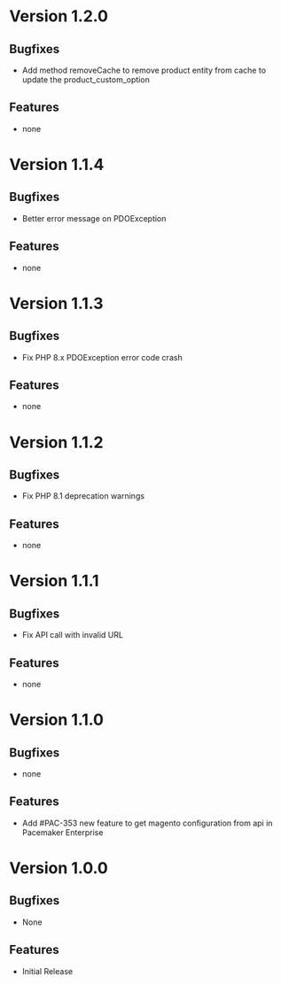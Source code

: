 # Version 1.2.0

## Bugfixes

* Add method removeCache to remove product entity from cache to update the product_custom_option

## Features

* none

# Version 1.1.4

## Bugfixes

* Better error message on PDOException

## Features

* none

# Version 1.1.3

## Bugfixes

* Fix PHP 8.x PDOException error code crash

## Features

* none

# Version 1.1.2

## Bugfixes

* Fix PHP 8.1 deprecation warnings

## Features

* none

# Version 1.1.1

## Bugfixes

* Fix API call with invalid URL

## Features

* none

# Version 1.1.0

## Bugfixes

* none

## Features

* Add #PAC-353 new feature to get magento configuration from api in Pacemaker Enterprise

# Version 1.0.0

## Bugfixes

* None

## Features

* Initial Release
